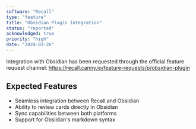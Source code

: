 ```yaml
---
software: "Recall"
type: "feature"
title: "Obsidian Plugin Integration"
status: "reported"
acknowledged: true
priority: "high"
date: "2024-03-26"
---
```


Integration with Obsidian has been requested through the official feature request channel: https://recall.canny.io/feature-requests/p/obsidian-plugin

## Expected Features
- Seamless integration between Recall and Obsidian
- Ability to review cards directly in Obsidian
- Sync capabilities between both platforms
- Support for Obsidian's markdown syntax